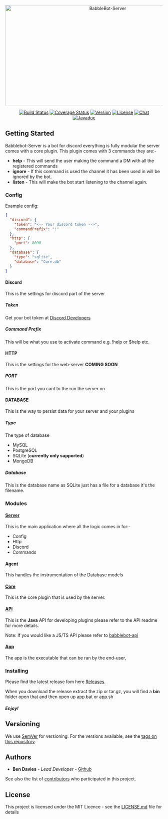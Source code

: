 <p align="center"><img src="https://socialify.git.ci/bendavies99/Babblebot-Server/image?description=1&font=Source%20Code%20Pro&language=1&owner=1&pattern=Floating%20Cogs&theme=Dark" alt="BabbleBot-Server" width="640" height="320" /></p>

<p align="center">
  <a href="https://github.com/bendavies99/BabbleBot-Server/actions"><img src="https://action-badges.now.sh/bendavies99/Babblebot-Server?action=build" alt="Build Status"></a>
  <a href="https://www.codacy.com/gh/bendavies99/BabbleBot-Server/dashboard?utm_source=github.com&amp;utm_medium=referral&amp;utm_content=bendavies99/BabbleBot-Server&amp;utm_campaign=Badge_Grade"><img src="https://app.codacy.com/project/badge/Grade/e3a344a5c508491096ca105b27e92ed9" alt="Coverage Status"></a>
  <a href="https://github.com/bendavies99/BabbleBot-Server/releases"><img src="https://img.shields.io/github/v/release/bendavies99/Babblebot-Server" alt="Version"></a>
  <a href="https://github.com/bendavies99/BabbleBot-Server/blob/master/LICENSE.md"><img src="https://img.shields.io/github/license/bendavies99/babblebot-server" alt="License"></a>
  <a href="https://discord.gg/uUdX9pw"><img src="https://img.shields.io/discord/409004433750360090?color=7289da&label=Babblebot&logo=discord" alt="Chat"></a>
  <br>
  <a href="https://javadoc.io/doc/co.uk.bjdavies/babblebot-server-api"><img src="https://javadoc.io/badge2/co.uk.bjdavies/babblebot-server-api/javadoc.svg" alt="Javadoc"></a>
</p>

## Getting Started
Babblebot-Server is a bot for discord everything is fully modular the server comes with a core plugin. 
This plugin comes with 3 commands they are:-
- **help** - This will send the user making the command a DM with all the registered commands
- **ignore** - If this command is used the channel it has been used in will be ignored by the bot.
- **listen** - This will make the bot start listening to the channel again.

### Config
Example config:
```json
{
  "discord": {
    "token": "<-- Your discord token -->",
    "commandPrefix": "!"
  },
  "http": {
    "port": 8090
  },
  "database": {
    "type": "sqlite",
    "database": "Core.db"
  }
}
``` 



#### Discord
This is the settings for discord part of the server
##### Token
Get your bot token at [Discord Developers](https://discord.com/developers)
##### Command Prefix
This will be what you use to activate command e.g. !help or $help etc.

#### HTTP
This is the settings for the web-server **COMING SOON**
##### PORT
This is the port you cant to the run the server on

#### DATABASE
This is the way to persist data for your server and your plugins
##### Type
The type of database
- MySQL
- PostgreSQL
- SQLite (**currently only supported**)
- MongoDB
##### Database
This is the database name as SQLite just has a file for a database it's the filename.




### Modules

#### [Server](https://github.com/bendavies99/BabbleBot-Server/tree/master/server)
This is the main application where all the logic comes in for:-
- Config
- Http
- Discord
- Commands

#### [Agent](https://github.com/bendavies99/BabbleBot-Server/tree/master/agent)
This handles the instrumentation of the Database models

#### [Core](https://github.com/bendavies99/BabbleBot-Server/tree/master/core)
This is the core plugin that is used by the server.

#### [API](https://github.com/bendavies99/BabbleBot-Server/tree/master/api)
This is the **Java** API for developing plugins please refer to the API readme for more details.

Note: If you would like a JS/TS API please refer to [babblebot-api](https://github.com/bendavies99/babblebot-api)

#### [App](https://github.com/bendavies99/BabbleBot-Server/tree/master/app)
The app is the executable that can be ran by the end-user,

### Installing

Please find the latest release fom here [Releases](https://github.com/bendavies99/BabbleBot-Server/releases).

When you download the release extract the zip or tar.gz, you will find a **bin** folder open that 
and then open up app.bat or app.sh

##### Enjoy!

## Versioning

We use [SemVer](http://semver.org/) for versioning. For the versions available, 
see the [tags on this repository](https://github.com/bendavies99/babblebot-api/tags).

## Authors

- **Ben Davies** - _Lead Developer_ - [Github](https://github.com/bendavies99)

See also the list of [contributors](https://github.com/bendavies99/babblebot-api/contributors) who participated in this project.

## License

This project is licensed under the MIT Licence - see the [LICENSE.md](LICENSE.md) file for details
